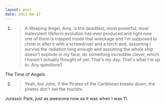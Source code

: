 ```yaml
---
layout: post
date: 2011-04-17
---
```


1. >A Weeping Angel, Amy, is the deadliest, most powerful, most malevolent lifeform evolution has ever produced and right now one of them is trapped inside that wreckage and I'm supposed to climb in after it with a screwdriver and a torch and, assuming I survive the radiation long enough and assuming the whole ship doesn't explode in my face, do something incredible clever, which I haven't actually thought of yet. That's my day. That's what I'm up to. Any questions?

The Time of Angels

2. >Yeah, but John, if the Pirates of the Caribbean breaks down, the pirates don't eat the tourists.

Jurassic Park, just as awesome now as it was when I was 11.
